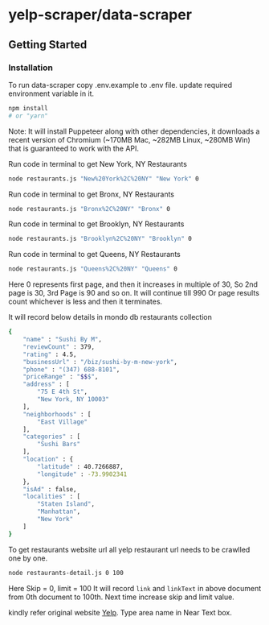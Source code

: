 # yelp-scraper/data-scraper

## Getting Started

### Installation

To run data-scraper copy .env.example to .env file.
update required environment variable in it.

```bash
npm install
# or "yarn"
```

Note: It will install Puppeteer along with other dependencies, it downloads a recent version of Chromium (~170MB Mac, ~282MB Linux, ~280MB Win) that is guaranteed to work with the API.

Run code in terminal to get New York, NY Restaurants
```bash
node restaurants.js "New%20York%2C%20NY" "New York" 0 
```
Run code in terminal to get Bronx, NY Restaurants
```bash
node restaurants.js "Bronx%2C%20NY" "Bronx" 0 
```
Run code in terminal to get Brooklyn, NY Restaurants
```bash
node restaurants.js "Brooklyn%2C%20NY" "Brooklyn" 0 
```
Run code in terminal to get Queens, NY Restaurants
```bash
node restaurants.js "Queens%2C%20NY" "Queens" 0 
```

Here 0 represents first page, and then it increases in multiple of 30, So 2nd page is 30, 3rd Page is 90 and so on.
It will continue till 990 Or page results count whichever is less and then it terminates.

It will record below details in mondo db restaurants collection
```bash
{
    "name" : "Sushi By M",
    "reviewCount" : 379,
    "rating" : 4.5,
    "businessUrl" : "/biz/sushi-by-m-new-york",
    "phone" : "(347) 688-8101",
    "priceRange" : "$$$",
    "address" : [ 
        "75 E 4th St", 
        "New York, NY 10003"
    ],
    "neighborhoods" : [ 
        "East Village"
    ],
    "categories" : [ 
        "Sushi Bars"
    ],
    "location" : {
        "latitude" : 40.7266887,
        "longitude" : -73.9902341
    },
    "isAd" : false,
    "localities" : [ 
        "Staten Island", 
        "Manhattan", 
        "New York"
    ]
}
```

To get restaurants website url all yelp restaurant url needs to be crawlled one by one.
```bash
node restaurants-detail.js 0 100
```
Here Skip = 0, limit = 100
It will record `link` and `linkText` in above document from 0th document to 100th.
Next time increase skip and limit value.


kindly refer original website [Yelp](https://www.yelp.com/). Type area name in Near Text box.